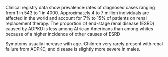Clinical registry data show prevalence rates of diagnosed cases ranging from 1 in 543 to 1 in 4000. Approximately 4 to 7 million individuals are affected in the world and account for 7% to 15% of patients on renal replacement therapy. The proportion of end-stage renal disease (ESRD) caused by ADPKD is less among African Americans than among whites because of a higher incidence of other causes of ESRD

Symptoms usually increase with age. Children very rarely present with renal failure from ADPKD, and disease is slightly more severe in males.